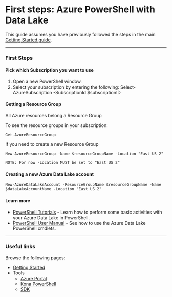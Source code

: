 # First steps: Azure PowerShell with Data Lake

This guide assumes you have previously followed the steps in the main [Getting Started guide](../GettingStarted.md).

------------

### First Steps

#### Pick which Subscription you want to use

1. Open a new PowerShell window.
1. Select your subscription by entering the following:
        Select-AzureSubscription -SubscriptionId $subscriptionID


#### Getting a Resource Group

All Azure resources belong a Resource Group

To see the resource groups in your subscription:
    
    Get-AzureResourceGroup
    
If you need to create a new Resource Group

    New-AzureResourceGroup -Name $resourceGroupName -Location "East US 2"
    
    NOTE: For now -Location MUST be set to "East US 2"

#### Creating a new Azure Data Lake account

    New-AzureDataLakeAccount -ResourceGroupName $resourceGroupName -Name $dataLakeAccountName -Location "East US 2"


#### Learn more

* [PowerShell Tutorials](Tutorials.md) - Learn how to perform some basic activities with your Azure Data Lake in PowerShell.
* [PowerShell User Manual](UserManual.md) - See how to use the Azure Data Lake PowerShell cmdlets.
    
------------

### Useful links

Browse the following pages:

* [Getting Started](../GettingStarted.md)
* Tools
    * [Azure Portal](../AzurePortal/FirstSteps.md)
    * [Kona PowerShell](../PowerShell/FirstSteps.md)
    * [SDK](../SDK/FirstSteps.md)